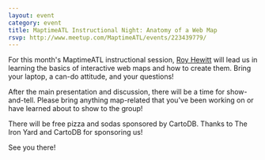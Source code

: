 ```yaml
---
layout: event
category: event
title: MaptimeATL Instructional Night: Anatomy of a Web Map
rsvp: http://www.meetup.com/MaptimeATL/events/223439779/
---
```


For this month's MaptimeATL instructional session, [Roy Hewitt](https://twitter.com/R0Yhewitt) will lead us in learning the basics of interactive web maps and how to create them. Bring your laptop, a can-do attitude, and your questions!

After the main presentation and discussion, there will be a time for show-and-tell. Please bring anything map-related that you've been working on or have learned about to show to the group!

There will be free pizza and sodas sponsored by CartoDB. Thanks to The Iron Yard and CartoDB for sponsoring us!

See you there!